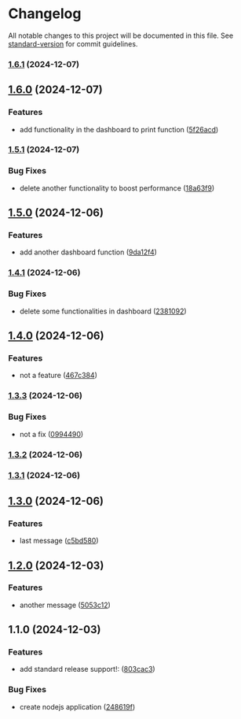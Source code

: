 # Changelog

All notable changes to this project will be documented in this file. See [standard-version](https://github.com/conventional-changelog/standard-version) for commit guidelines.

### [1.6.1](https://github.com/Chooeychloe/auto-changelog/compare/v1.6.0...v1.6.1) (2024-12-07)

## [1.6.0](https://github.com/Chooeychloe/auto-changelog/compare/v1.5.1...v1.6.0) (2024-12-07)


### Features

* add functionality in the dashboard to print function ([5f26acd](https://github.com/Chooeychloe/auto-changelog/commit/5f26acd32ff7803b8a990f8b34b5b503802b4c9f))

### [1.5.1](https://github.com/Chooeychloe/auto-changelog/compare/v1.5.0...v1.5.1) (2024-12-07)


### Bug Fixes

* delete another functionality to boost performance ([18a63f9](https://github.com/Chooeychloe/auto-changelog/commit/18a63f963b5d592a100b56913a1c14e854f97c06))

## [1.5.0](https://github.com/Chooeychloe/auto-changelog/compare/v1.4.1...v1.5.0) (2024-12-06)


### Features

* add another dashboard function ([9da12f4](https://github.com/Chooeychloe/auto-changelog/commit/9da12f42fa3cd381fd7cfb5d644d0d72d0c0e2ee))

### [1.4.1](https://github.com/Chooeychloe/auto-changelog/compare/v1.4.0...v1.4.1) (2024-12-06)


### Bug Fixes

* delete some functionalities in dashboard ([2381092](https://github.com/Chooeychloe/auto-changelog/commit/2381092f5f588a647e2220b50920e83535f57274))

## [1.4.0](https://github.com/Chooeychloe/auto-changelog/compare/v1.3.3...v1.4.0) (2024-12-06)


### Features

* not a feature ([467c384](https://github.com/Chooeychloe/auto-changelog/commit/467c384cbfed96b9455f1d5ef91e825882e0d8ab))

### [1.3.3](https://github.com/Chooeychloe/auto-changelog/compare/v1.3.2...v1.3.3) (2024-12-06)


### Bug Fixes

* not a fix ([0994490](https://github.com/Chooeychloe/auto-changelog/commit/099449045988be3d210b8a8cf3d4ca56c860dd45))

### [1.3.2](https://github.com/Chooeychloe/auto-changelog/compare/v1.3.1...v1.3.2) (2024-12-06)

### [1.3.1](https://github.com/Chooeychloe/auto-changelog/compare/v1.3.0...v1.3.1) (2024-12-06)

## [1.3.0](https://github.com/Chooeychloe/auto-changelog/compare/v1.2.0...v1.3.0) (2024-12-06)


### Features

* last message ([c5bd580](https://github.com/Chooeychloe/auto-changelog/commit/c5bd58038ca280c132e04ad823a8b697c3c16178))

## [1.2.0](https://github.com/Chooeychloe/auto-changelog/compare/v1.1.0...v1.2.0) (2024-12-03)


### Features

* another message ([5053c12](https://github.com/Chooeychloe/auto-changelog/commit/5053c12e20cc6fc8b7635a60d64c165e7b9bf2ce))

## 1.1.0 (2024-12-03)


### Features

* add standard release support!: ([803cac3](https://github.com/Chooeychloe/auto-changelog/commit/803cac32f86c30d7653e104c71660be5af8bfbdb))


### Bug Fixes

* create nodejs application ([248619f](https://github.com/Chooeychloe/auto-changelog/commit/248619fd93839acabcd8d2bfbf7308ed7621db1b))
